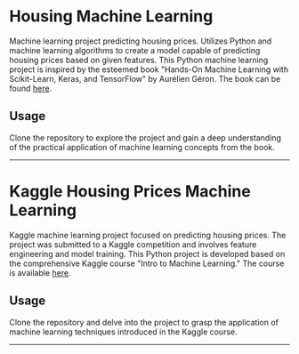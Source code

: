 # Housing Machine Learning

Machine learning project predicting housing prices. Utilizes Python and machine learning algorithms to create a model capable of predicting housing prices based on given features.
This Python machine learning project is inspired by the esteemed book "Hands-On Machine Learning with Scikit-Learn, Keras, and TensorFlow" by Aurélien Géron. The book can be found [here](https://powerunit-ju.com/wp-content/uploads/2021/04/Aurelien-Geron-Hands-On-Machine-Learning-with-Scikit-Learn-Keras-and-Tensorflow_-Concepts-Tools-and-Techniques-to-Build-Intelligent-Systems-OReilly-Media-2019.pdf).

## Usage

Clone the repository to explore the project and gain a deep understanding of the practical application of machine learning concepts from the book.

---

# Kaggle Housing Prices Machine Learning

Kaggle machine learning project focused on predicting housing prices. The project was submitted to a Kaggle competition and involves feature engineering and model training.
This Python project is developed based on the comprehensive Kaggle course "Intro to Machine Learning." The course is available [here](https://www.kaggle.com/learn/intro-to-machine-learning).

## Usage

Clone the repository and delve into the project to grasp the application of machine learning techniques introduced in the Kaggle course.

---
